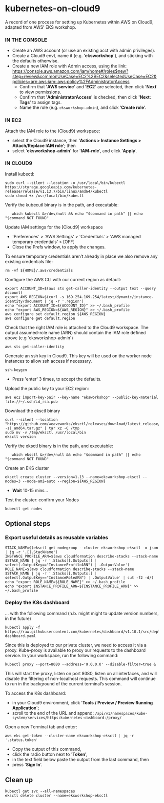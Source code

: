 # kubernetes-on-cloud9
A record of one process for setting up Kubernetes within AWS on Cloud9, adapted from AWS' EKS workshop.

### IN THE CONSOLE ###

- Create an AWS account (or use an existing acct with admin privileges).
- Create a Cloud9 envt, name it (e.g. '**eksworkshop**'), and sticking with the defaults otherwise.
- Create a new IAM role with Admin access, using the link: 
https://console.aws.amazon.com/iam/home#/roles$new?step=review&commonUseCase=EC2%2BEC2&selectedUseCase=EC2&policies=arn:aws:iam::aws:policy%2FAdministratorAccess
  - Confirm that '**AWS service**' and '**EC2**' are selected, then click '**Next**' to view permissions.
  - Confirm that '**AdministratorAccess**' is checked, then click '**Next: Tags**' to assign tags.
  - Name the role (e.g. `eksworkshop-admin`), and click '**Create role**'.

### IN EC2 ###

Attach the IAM role to the (Cloud9) workspace:
- select the Cloud9 instance, then '**Actions > Instance Settings > Attach/Replace IAM role**'; then
- select  '**eksworkshop-admin**' for '**IAM-role**', and click '**Apply**'.

### IN CLOUD9 ###

Install kubectl:
```
sudo curl --silent --location -o /usr/local/bin/kubectl https://storage.googleapis.com/kubernetes-release/release/v1.13.7/bin/linux/amd64/kubectl
sudo chmod +x /usr/local/bin/kubectl
``` 

Verify the kubecutl binary is in the path, and executable:
```
   which kubectl &>/dev/null && echo "$command in path" || echo "$command NOT FOUND"
```

Update IAM settings for the [Cloud9] workspace
- 'Preferences' > 'AWS Settings' > 'Credentials' > 'AWS managed temporary credentials' > [OFF]
- Close the Prefs window, to apply the changes.

To ensure temporary credentials aren’t already in place we also remove any existing credentials file:
```
rm -vf ${HOME}/.aws/credentials
```

Configure the AWS CLI with our current region as default:
```
export ACCOUNT_ID=$(aws sts get-caller-identity --output text --query Account)
export AWS_REGION=$(curl -s 169.254.169.254/latest/dynamic/instance-identity/document | jq -r '.region')
echo "export ACCOUNT_ID=${ACCOUNT_ID}" >> ~/.bash_profile
echo "export AWS_REGION=${AWS_REGION}" >> ~/.bash_profile
aws configure set default.region ${AWS_REGION}
aws configure get default.region
```

Check that the right IAM role is attached to the Cloud9 workspace. The output assumed-role name (ARN) should contain the IAM role defined above (e.g 'eksworkshop-admin')
```
aws sts get-caller-identity
```

Generate an ssh key in Cloud9. This key will be used on the worker node instances to allow ssh access if necessary.
```
ssh-keygen
```
- Press 'enter' 3 times, to accept the defaults.

Upload the public key to your EC2 region:
```
aws ec2 import-key-pair --key-name "eksworkshop" --public-key-material file://~/.ssh/id_rsa.pub
```

Download the eksctl binary
```
curl --silent --location "https://github.com/weaveworks/eksctl/releases/download/latest_release/eksctl_$(uname -s)_amd64.tar.gz" | tar xz -C /tmp
sudo mv -v /tmp/eksctl /usr/local/bin
eksctl version
```

Verify the eksctl binary is in the path, and executable:
```
   which eksctl &>/dev/null && echo "$command in path" || echo "$command NOT FOUND"
```

Create an EKS cluster
```
eksctl create cluster --version=1.13 --name=eksworkshop-eksctl --nodes=3 --node-ami=auto --region=${AWS_REGION}
```
-  **Wait** 10-15 mins...

Test the cluster: confirm your Nodes
```
kubectl get nodes
```

## Optional steps ##

### Export useful details as reusable variables ###
```
STACK_NAME=$(eksctl get nodegroup --cluster eksworkshop-eksctl -o json | jq -r '.[].StackName')
INSTANCE_PROFILE_ARN=$(aws cloudformation describe-stacks --stack-name $STACK_NAME | jq -r '.Stacks[].Outputs[] | select(.OutputKey=="InstanceProfileARN") | .OutputValue')
ROLE_NAME=$(aws cloudformation describe-stacks --stack-name $STACK_NAME | jq -r '.Stacks[].Outputs[] | select(.OutputKey=="InstanceRoleARN") | .OutputValue' | cut -f2 -d/)
echo "export ROLE_NAME=${ROLE_NAME}" >> ~/.bash_profile
echo "export INSTANCE_PROFILE_ARN=${INSTANCE_PROFILE_ARN}" >> ~/.bash_profile
```

### Deploy the K8s dashboard ###

... with the following command (n.b. might might to update version numbers, in the future)
```
kubectl apply -f https://raw.githubusercontent.com/kubernetes/dashboard/v1.10.1/src/deploy/recommended/kubernetes-dashboard.yaml
```

Since this is deployed to our private cluster, we need to access it via a proxy. 
Kube-proxy is available to proxy our requests to the dashboard service. In your workspace, run the following command:
```
kubectl proxy --port=8080 --address='0.0.0.0' --disable-filter=true &
```
This will start the proxy, listen on port 8080, listen on all interfaces, and will disable the filtering of non-localhost requests.
This command will continue to run in the background of the current terminal’s session.

To access the K8s dashboard: 
- in your Cloud9 environment, click '**Tools / Preview / Preview Running Application**';
- scroll to the end of the URL and append: 
```/api/v1/namespaces/kube-system/services/https:kubernetes-dashboard:/proxy/```

Open a new Terminal tab and enter:
```
aws eks get-token --cluster-name eksworkshop-eksctl | jq -r '.status.token'
```

- Copy the output of this command,
- click the radio button next to '**Token**', 
- in the text field below paste the output from the last command, then
- press '**Sign In**'.

## Clean up ##
```
kubectl get svc --all-namespaces
eksctl delete cluster --name=eksworkshop-eksctl
```
